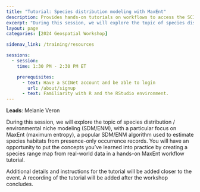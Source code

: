 ```yaml
---
title: "Tutorial: Species distribution modeling with MaxEnt"
description: Provides hands-on tutorials on workflows to access the SCINet HPC systems and conduct geospatial research at scale and fosters geospatial research efforts.
excerpt: "During this session, we will explore the topic of species distribution / environmental niche modeling (SDM/ENM), with a particular focus on MaxEnt (maximum entropy), a popular SDM/ENM algorithm used to estimate species habitats from presence-only occurrence records. You will have an opportunity to put the concepts you’ve learned into practice by creating a species range map from real-world data in a hands-on MaxEnt workflow tutorial. "
layout: page
categories: [2024 Geospatial Workshop] 

sidenav_link: /training/resources

sessions:
  - session: 
    time: 1:30 PM - 2:30 PM ET

    prerequisites:
      - text: Have a SCINet account and be able to login 
        url: /about/signup
      - text: Familiarity with R and the RStudio environment.
---
```


**Leads**: Melanie Veron

During this session, we will explore the topic of species distribution / environmental niche modeling (SDM/ENM), with a particular focus on MaxEnt (maximum entropy), a popular SDM/ENM algorithm used to estimate species habitats from presence-only occurrence records. You will have an opportunity to put the concepts you’ve learned into practice by creating a species range map from real-world data in a hands-on MaxEnt workflow tutorial. 

Additional details and instructions for the tutorial will be added closer to the event. A recording of the tutorial will be added after the workshop concludes. 


